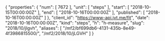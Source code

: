 {
  "properties": {
    "num": [
      7672
    ],
    "unit": [
      "steps"
    ],
    "start": [
      "2018-10-15T00:00:00Z"
    ],
    "end": [
      "2018-10-16T00:00:00Z"
    ],
    "published": [
      "2018-10-16T00:00:00Z"
    ]
  },
  "client_id": "https://www-api.jvt.me/fit",
  "date": "2018-10-16T00:00:00Z",
  "kind": "steps",
  "h": "h-measure",
  "slug": "2018/10/jlgvh",
  "aliases": [
    "/mf2/bf699db6-4131-435b-8e49-4f3986815500/",
    "/mf2/2018/10/jLGVH"
  ]
}
